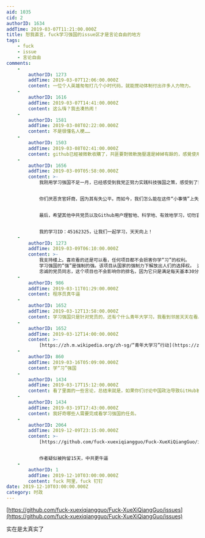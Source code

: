 ```yaml
---
aid: 1035
cid: 2
authorID: 1634
addTime: 2019-03-07T11:21:00.000Z
title: 恕我直言，fuck学习强国的issue区才是言论自由的地方
tags:
    - fuck
    - issue
    - 言论自由
comments:
    -
        authorID: 1273
        addTime: 2019-03-07T12:06:00.000Z
        content: 一位个人英雄匆匆打几个小时代码，就能搅动体制付出许多人力物力。
    -
        authorID: 1616
        addTime: 2019-03-07T14:41:00.000Z
        content: 这么嗨？我去凑热闹！
    -
        authorID: 1581
        addTime: 2019-03-08T02:22:00.000Z
        content: 不是很懂名人梗……
    -
        authorID: 1503
        addTime: 2019-03-08T02:41:00.000Z
        content: github已經被微軟收購了，共匪要對微軟施壓還是綽綽有餘的，感覺使用github還是低調一點為妥。
    -
        authorID: 1656
        addTime: 2019-03-09T05:58:00.000Z
        content: >-
            我刚用学习强国不足一月，已经感受到我党正努力实践科技强国之策，感受到了我党之进步。我由衷的感到欣慰。学习强国不是洗脑，是进步，是科学；不是毁我青少，是强大我青少！作为技术人员的我们应该拥护，而不是抵制。至于积分功能，不管它是否存在，都不会影响我学习的积极性。


            你们厌恶贪官奸商，因为其有失公平。而如今，我们怎么能在这件“小事情”上失足，成为你所之厌恶？我深切地相信我们的立场是一致的。祖国在强大，我党在进步，我们也需要学习了。


            最后，希望其他中共党员以及Github用户理智地、科学地、有效地学习，切勿盲目追随支持此类项目。


            我的学习ID：45162325，让我们一起学习，天天向上！
    -
        authorID: 1273
        addTime: 2019-03-09T06:10:00.000Z
        content: >-
            我支持楼上。喜欢看的还是可以看，任何项目都不会损害你学“习”的权利。
            学习强国的“强”是强制的强。该项目从国家的强制力下解放出人们的选择权。 这是在缓解社会矛盾，人民舒心了，党才能放心。
            忠诚的党员同志，这个项目也不会影响你的排名，因为它只是满足每天基本30分，应付强制要求而已，并不是为了拼高分。
    -
        authorID: 986
        addTime: 2019-03-11T01:29:00.000Z
        content: 程序员真牛逼
    -
        authorID: 1652
        addTime: 2019-03-12T13:58:00.000Z
        content: 学习强国只是针对党员的，还有个什么青年大学习，我看到邻居天天在看。
    -
        authorID: 1652
        addTime: 2019-03-12T14:00:00.000Z
        content: >-
            [https://zh.m.wikipedia.org/zh-sg/“青年大学习”行动](https://zh.m.wikipedia.org/zh-sg/%E2%80%9C%E9%9D%92%E5%B9%B4%E5%A4%A7%E5%AD%A6%E4%B9%A0%E2%80%9D%E8%A1%8C%E5%8A%A8)
    -
        authorID: 860
        addTime: 2019-03-16T05:09:00.000Z
        content: 学“习”强国
    -
        authorID: 1434
        addTime: 2019-03-17T15:12:00.000Z
        content: 看了里面的一些言论，总结来就是，如果你们讨论中国政治导致GitHub被中国封，是讨论政治的错误。技术社区不该存在涉及政治的讨论。
    -
        authorID: 1434
        addTime: 2019-03-19T17:43:00.000Z
        content: 我好奇哪些人需要完成看学习强国的任务。
    -
        authorID: 2064
        addTime: 2019-12-09T23:15:00.000Z
        content: >-
            [https://github.com/fuck-xuexiqiangguo/Fuck-XueXiQiangGuo/issues/445](https://github.com/fuck-xuexiqiangguo/Fuck-XueXiQiangGuo/issues/445)


            作者疑似被拘留15天，中共更牛逼
    -
        authorID: 1
        addTime: 2019-12-10T03:00:00.000Z
        content: fuck 阿里，fuck 钉钉
date: 2019-12-10T03:00:00.000Z
category: 时政
---
```


[https://github.com/fuck-xuexiqiangguo/Fuck-XueXiQiangGuo/issues](https://github.com/fuck-xuexiqiangguo/Fuck-XueXiQiangGuo/issues)

实在是太真实了
